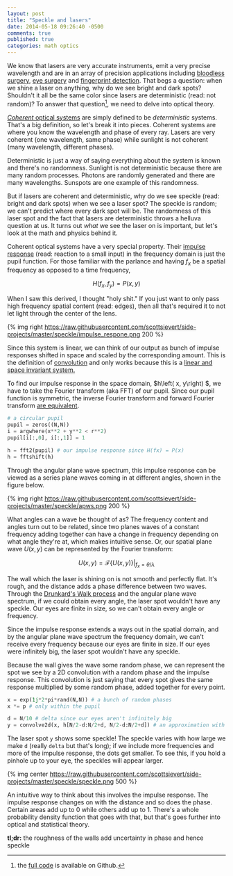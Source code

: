 ```yaml
---
layout: post
title: "Speckle and lasers"
date: 2014-05-18 09:26:40 -0500
comments: true
published: true
categories: math optics
---
```


We know that lasers are very accurate instruments, emit a very precise
wavelength and are in an array of precision applications
including [bloodless surgery][blood], [eye surgery][eye] and 
[fingerprint detection][finger]. That begs a question: 
when we shine a laser on anything,
why do we see bright and dark spots? Shouldn't it all be the same color since
lasers are deterministic (read: not random)?  To
answer that question[^1], we need to delve into optical theory.

<!--More-->

[*Coherent* optical systems][coherence] are simply defined to be
*deterministic* systems. That's a big definition, so let's break it into
pieces. Coherent systems are where you know the wavelength and phase of every
ray. Lasers are very coherent (one wavelength, same phase) while sunlight is
not coherent (many wavelength, different phases).

Deterministic is just a way of saying everything about the system is known and
there's no randomness. Sunlight is not deterministic because there are many
random processes. Photons are randomly generated and there are many
wavelengths. Sunspots are one example of this randomness.

But if lasers are coherent and deterministic, why do we see speckle (read:
bright and dark spots) when we see a laser spot? The speckle is random; we
can't predict where every dark spot will be. The randomness of this laser spot
and the fact that lasers are deterministic throws a helluva question at us. It
turns out *what* we see the laser on is important, but let's look at the math
and physics behind it.

Coherent optical systems have a very special property. Their 
[impulse response][ir] (read: reaction to a small input)
in the frequency domain is just the pupil function.  For those familiar with
the parlance and having $f_x$ be a spatial frequency as opposed to a time
frequency,

$$H\left( f_x, f_y\right) = P(x, y) $$

When I saw this derived, I thought "holy shit." If you just want to only pass high
frequency spatial content (read: edges), then all that's required it to not let
light through the center of the lens.

{% img right https://raw.githubusercontent.com/scottsievert/side-projects/master/speckle/impulse_respone.png 200 %}

Since this system is linear, we can think of our output as bunch of impulse
responses shifted in space and scaled by the corresponding amount. This is the
definition of [convolution][conv] and only works because this is a 
[linear and space invariant system.][LTI]

To find our impulse response in the space domain, $h\left( x, y\right) $, we
have to take the Fourier transform (aka FFT) of our pupil. Since our pupil
function is symmetric, the inverse Fourier transform and forward Fourier
transform [are equivalent][fft].

```python
# a circular pupil
pupil = zeros((N,N))
i = argwhere(x**2 + y**2 < r**2)
pupil[i[:,0], i[:,1]] = 1

h = fft2(pupil) # our impulse response since H(fx) = P(x)
h = fftshift(h)
```

<!--plane wave spectrum-->
Through the angular plane wave spectrum, this impulse response can be viewed as
a series plane waves coming in at different angles, shown in the figure below.

{% img right https://raw.githubusercontent.com/scottsievert/side-projects/master/speckle/apws.png 200 %}

What angles can a wave be thought of as? The frequency content and angles turn
out to be related, since two planes waves of a constant frequency adding
together can have a change in frequency depending on what angle they're at,
which makes intuitive sense. Or, our spatial plane wave $U(x,y)$ can be
represented by the Fourier transform:

$$U(x, y) = \mathcal{F}\left\{ U(x,y) \right\}\rvert_{f_x = \theta/\lambda}$$

The wall which the laser is shining on is not smooth and perfectly flat. It's
rough, and the distance adds a phase difference between two waves. Through the
[Drunkard's Walk process][rand] and the angular plane wave spectrum, if we could
obtain every angle, the laser spot wouldn't have any speckle. Our eyes are finite in
size, so we can't obtain every angle or frequency.

Since the impulse response extends a ways out in the spatial domain, and by the
angular plane wave spectrum the frequency domain, we can't receive every
frequency because our eyes are finite in size. If our eyes were infinitely big,
the laser spot wouldn't have any speckle.

Because the wall gives the wave some random phase, we can represent the spot we
see by a 2D convolution with a random phase and the impulse response. This
convolution is just saying that every spot gives the same response multiplied
by some random phase, added together for every point.

```python
x = exp(1j*2*pi*rand(N,N)) # a bunch of random phases
x *= p # only within the pupil

d = N/10 # delta since our eyes aren't infinitely big
y = convolve2d(x, h[N/2-d:N/2+d, N/2-d:N/2+d]) # an approximation with d
```

The laser spot `y` shows some speckle! The speckle varies with how large we
make `d` (really `delta` but that's long); if we include more frequencies and
more of the impulse response, the dots get smaller. To see this, if you hold a
pinhole up to your eye, the speckles will appear larger.

{% img center https://raw.githubusercontent.com/scottsievert/side-projects/master/speckle/speckle.png 500 %}

An intuitive way to think about this involves the impulse response. The impulse
response changes on with the distance and so does the phase. Certain areas add
up to 0 while others add up to 1. There's a whole probability density function
that goes with that, but that's goes further into optical and statistical
theory.

**tl;dr:** the roughness of the walls add uncertainty in phase and hence speckle

[^1]:the [full code][code] is available on Github.

[LTI]:https://en.wikipedia.org/wiki/LTI_system_theory
[code]:https://github.com/scottsievert/side-projects/tree/master/speckle
[coherence]:https://en.wikipedia.org/wiki/Coherence_(physics)
[finger]:https://en.wikipedia.org/wiki/Fingerprint
[eye]:https://en.wikipedia.org/wiki/Laser_eye_surgery_(disambiguation)
[blood]:https://en.wikipedia.org/wiki/Bloodless_surgery
[rand]:https://en.wikipedia.org/wiki/Random_walk
[fft]:https://en.wikipedia.org/wiki/Fourier_transform#Invertibility_and_periodicity
[conv]:https://en.wikipedia.org/wiki/Convolution
[ir]:https://en.wikipedia.org/wiki/Impulse_response
